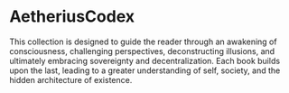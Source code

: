 # AetheriusCodex
This collection is designed to guide the reader through an awakening of consciousness, challenging perspectives, deconstructing illusions, and ultimately embracing sovereignty and decentralization. Each book builds upon the last, leading to a greater understanding of self, society, and the hidden architecture of existence.
